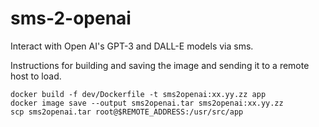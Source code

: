 # sms-2-openai
Interact with Open AI's GPT-3 and DALL-E models via sms.



Instructions for building and saving the image and sending it to a remote host to load.

```
docker build -f dev/Dockerfile -t sms2openai:xx.yy.zz app
docker image save --output sms2openai.tar sms2openai:xx.yy.zz
scp sms2openai.tar root@$REMOTE_ADDRESS:/usr/src/app
```
